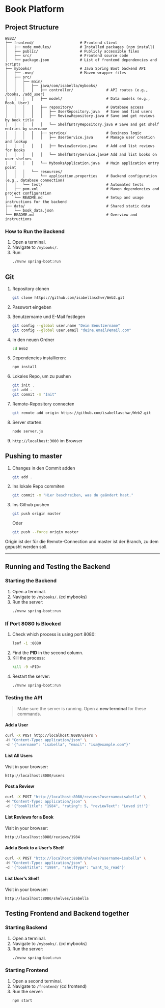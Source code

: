# Book Platform

## Project Structure

```text
WEB2/
├── frontend/                     # Frontend client
│   ├── node_modules/             # Installed packages (npm install)
│   ├── public/                   # Publicly accessible files
│   ├── src/                      # Frontend source code
│   └── package.json              # List of frontend dependencies and scripts
├── mybooks/                      # Java Spring Boot backend API
│   ├── .mvn/                     # Maven wrapper files
│   ├── src/
│   │   ├── main/
│   │   │   ├── java/com/isabella/mybooks/
│   │   │   │   ├── controller/               # API routes (e.g., /books, /add_user)
│   │   │   │   ├── model/                    # Data models (e.g., Book, User)
│   │   │   │   ├── repository/               # Database access
│   │   │   │   │   ├── UserRepository.java   # Save and find users
│   │   │   │   │   ├── ReviewRepository.java # Save and get reviews by book title
│   │   │   │   │   └── ShelfEntryRepository.java # Save and get shelf entries by username
│   │   │   │   ├── service/                  # Business logic
│   │   │   │   │   ├── UserService.java      # Manage user creation and lookup
│   │   │   │   │   ├── ReviewService.java    # Add and list reviews for books
│   │   │   │   │   └── ShelfEntryService.java# Add and list books on user shelves
│   │   │   │   └── MybooksApplication.java   # Main application entry point
│   │   │   └── resources/
│   │   │       └── application.properties    # Backend configuration (e.g., database connection)
│   │   └── test/                             # Automated tests
│   ├── pom.xml                               # Maven dependencies and project configuration
│   └── README.md                             # Setup and usage instructions for the backend
├── data/                                     # Shared static data
│   └── book_data.json
└── README.md                                 # Overview and instructions
```

### How to Run the Backend

1. Open a terminal.
2. Navigate to `/mybooks/`.
3. Run:
   ```bash
   ./mvnw spring-boot:run


## Git


1. Repository clonen

    ```bash
    git clone https://github.com/isabellaschwr/Web2.git
    ```

1. Passwort eingeben

1. Benutzername und E-Mail festlegen

    ```bash
    git config --global user.name "Dein Benutzername"
    git config --global user.email "deine.email@email.com"
    ```

1. In den neuen Ordner

    ```bash
    cd Web2
    ```

1. Dependencies installieren:

    ```bash
    npm install
    ```

1. Lokales Repo, um zu pushen

    ```bash
    git init .
    git add .
    git commit -m "Init"
    ```

1. Remote-Repository connecten

    ```bash
    git remote add origin https://github.com/isabellaschwr/Web2.git
    ```

1. Server starten:

    ```bash
    node server.js
    ```

1. `http://localhost:3000` im Browser

## Pushing to master

1. Changes in den Commit adden

    ```bash
    git add .
    ```

1. Ins lokale Repo commiten

    ```bash
    git commit -m "Hier beschreiben, was du geändert hast."
    ```

1. Ins Github pushen

    ```bash
    git push origin master
    ```

    Oder

    ```bash
    git push --force origin master
    ```

Origin ist der für die Remote-Connection und master ist der Branch, zu dem gepusht werden soll.

---

## Running and Testing the Backend

### Starting the Backend

1. Open a terminal.
2. Navigate to `/mybooks/`. (cd mybooks)
3. Run the server:
   ```bash
   ./mvnw spring-boot:run
   ```

### If Port 8080 Is Blocked

1. Check which process is using port 8080:
   ```bash
   lsof -i :8080
   ```
2. Find the **PID** in the second column.
3. Kill the process:
   ```bash
   kill -9 <PID>
   ```
4. Restart the server:
   ```bash
   ./mvnw spring-boot:run
   ```

### Testing the API

> Make sure the server is running. Open a **new terminal** for these commands.

#### Add a User
```bash
curl -X POST http://localhost:8080/users \
-H "Content-Type: application/json" \
-d '{"username": "isabella", "email": "isa@example.com"}'
```

#### List All Users
Visit in your browser:
```
http://localhost:8080/users
```

#### Post a Review
```bash
curl -X POST "http://localhost:8080/reviews?username=isabella" \
-H "Content-Type: application/json" \
-d '{"bookTitle": "1984", "rating": 5, "reviewText": "Loved it!"}'
```

#### List Reviews for a Book
Visit in your browser:
```
http://localhost:8080/reviews/1984
```

#### Add a Book to a User’s Shelf
```bash
curl -X POST "http://localhost:8080/shelves?username=isabella" \
-H "Content-Type: application/json" \
-d '{"bookTitle": "1984", "shelfType": "want_to_read"}'
```

#### List User’s Shelf
Visit in your browser:
```
http://localhost:8080/shelves/isabella
```


## Testing Frontend and Backend together
### Starting Backend

1. Open a terminal.
2. Navigate to `/mybooks/`. (cd mybooks)
3. Run the server:
   ```bash
   ./mvnw spring-boot:run
   ```
### Starting Frontend
1. Open a second terminal.
2. Navigate to `/frontend/` (cd frontend)
3. Run the server:
   ```bash
   npm start
   ```


